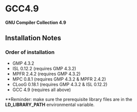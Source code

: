 # GCC4.9
**GNU Compiler Collection 4.9**

## Installation Notes
### Order of installation
* GMP 4.3.2
* ISL 0.12.2 (requires GMP 4.3.2)
* MPFR 2.4.2 (requires GMP 4.3.2)
* MPC 0.8.1 (requires GMP 4.3.2 & MPFR 2.4.2)
* CLooG 0.18.1 (requires GMP 4.3.2 & ISL 0.12.2)
* GCC 4.9 (requires all above)

**Reminder: make sure the prerequisite library files are in the **LD_LIBRARY_PATH** environmental variable. 
